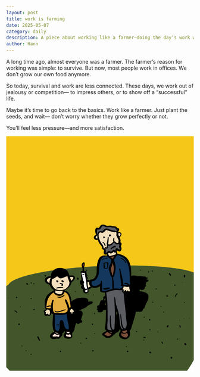 ```yaml
---
layout: post
title: work is farming
date: 2025-05-07
category: daily
description: A piece about working like a farmer—doing the day’s work without chasing results or trying to prove anything.
author: Hann
---
```


A long time ago, almost everyone was a farmer.
The farmer’s reason for working was simple: to survive.
But now, most people work in offices. We don’t grow our own food anymore.

So today, survival and work are less connected.
These days, we work out of jealousy or competition—
to impress others, or to show off a “successful” life.

Maybe it’s time to go back to the basics.
Work like a farmer.
Just plant the seeds, and wait—
don’t worry whether they grow perfectly or not.

You’ll feel less pressure—and more satisfaction.

![A farmer working in the field](/assets/images/daily/2025-05-07-test.png)